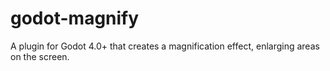 # godot-magnify
A plugin for Godot 4.0+ that creates a magnification effect, enlarging areas on the screen.
